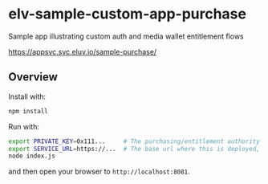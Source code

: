 # elv-sample-custom-app-purchase
Sample app illustrating custom auth and media wallet entitlement flows

https://appsvc.svc.eluv.io/sample-purchase/

## Overview

Install with:

```bash
npm install
```

Run with:

```bash
export PRIVATE_KEY=0x111...     # The purchasing/entitlement authority's key, not a user key
export SERVICE_URL=https://...  # The base url where this is deployed, for use in callbacks
node index.js
```

and then open your browser to `http://localhost:8081`.
